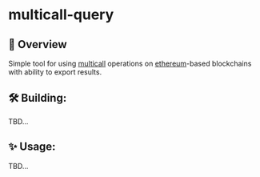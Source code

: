# multicall-query

## 🤔 Overview
Simple tool for using [multicall](https://dl.acm.org/doi/pdf/10.1145/3457337.3457839) operations on [ethereum](https://ethereum.org/)-based blockchains with ability to export results.

## 🛠 Building:
TBD...

## ✨ Usage:
TBD...